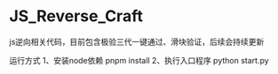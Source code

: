 # JS_Reverse_Craft
js逆向相关代码，目前包含极验三代一键通过、滑块验证，后续会持续更新

运行方式
1、安装node依赖
pnpm install
2、执行入口程序
python start.py
